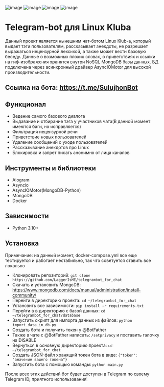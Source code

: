 ![image](https://img.shields.io/badge/Python-FFD43B?style=for-the-badge&logo=python&logoColor=blue)
![image](https://img.shields.io/badge/MongoDB-4EA94B?style=for-the-badge&logo=mongodb&logoColor=white)
![image](https://img.shields.io/badge/Telegram-2CA5E0?style=for-the-badge&logo=telegram&logoColor=white)
![image](https://img.shields.io/badge/Docker-2CA5E0?style=for-the-badge&logo=docker&logoColor=white)
# Telegram-bot для Linux Klubа
Данный проект является нынешним чат-ботом Linux Klub-а, который выдает тэги пользователям, рассказывает анекдоты,
не разрешает выражаться нецензурной лексикой, а также может вести базовую беседу. Данные о возможных  плохих словах, о приветствиях и ссылки на гиф-изображения
хранятся внутри NoSQL MongoDB базы данных. БД подключена через асинхронный драйвер AsyncIOMotor для высокой производительности.
## Ссылка на бота: https://t.me/SulujhonBot
## Функционал
* Ведение самого базового диалога
* Выдавание и отбирание тэга у участников чата(В данной момент имеются баги, но исправляется)
* Фильтрация нецензурной речи
* Приветствие новых пользователей
* Удаление сообщений о уходе пользователей
* Рассказывание анекдотов про Linux
* Блокировка и запрет писать анонимно от лица каналов
## Инструменты и библиотеки
* Aiogram
* Asyncio
* AsyncIOMotor(MongoDB-Python)
* MongoDB
* Docker
## Зависимости
* Python 3.10+
## Установка
Примечание: на данный момент, docker-compose.yml все еще тестируется и работает нестабильно, так что советуется ставить все локально
* Клонировать репозиторий: `git clone https://github.com/LaggerIsME/telegrambot_for_chat`
* Скачать и установить MongoDB: https://www.mongodb.com/docs/manual/administration/install-community/
* Перейти в директорию проекта: `cd ~/telegrambot_for_chat`
* Установить все зависимости: `pip install -r requirements.txt`
* Перейти в в директорию с базой данных: `cd ~/telegrambot_for_chat/database`
* Запустить скрипт для импорта данных из файлов: `python import_data_in_db.py`
* Создать бота и получить токен у @BotFather
* Также в чате с @BotFather написать: `/setprivacy` и поставить галочку на DISABLE
* Вернуться в основную директорию проекта: `cd ~/telegrambot_for_chat`
* Создать JSON-файл хранящий токен бота в виде: `{"token": "значение вашего токена"} `
* Запустить бота с помощью команды: `python main.py`

После всех этих действий бот будет доступен в Telegram по своему Telegram ID, приятного использования!